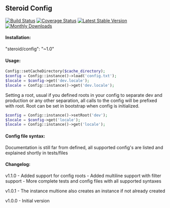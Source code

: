 ## Steroid Config
[![Build Status](https://travis-ci.org/ZacharieBaptiste/SteroidConfig.svg?branch=master)](https://travis-ci.org/ZacharieBaptiste/SteroidConfig)
[![Coverage Status](https://coveralls.io/repos/ZacharieBaptiste/SteroidConfig/badge.svg)](https://coveralls.io/r/ZacharieBaptiste/SteroidConfig)
[![Latest Stable Version](https://poser.pugx.org/steroid/config/v/stable.svg)](https://packagist.org/packages/steroid/config)
[![Monthly Downloads](https://poser.pugx.org/steroid/config/d/monthly.png)](https://packagist.org/packages/steroid/config)

#### Installation:
"steroid/config": "~1.0"

#### Usage:
```php
Config::setCacheDirectory($cache_directory);
$config = Config::instance()->load('config.txt');
$locale = $config->get('dev.locale');
$locale = Config::instance()->get('dev.locale');
```

Setting a root, usual if you defined roots in your config to separate dev and production or any other separation, all calls to the config will be prefixed with root.
Root can be set in bootstrap when config is initialized.

```php
$config = Config::instance()->setRoot('dev');
$locale = $config->get('locale');
$locale = Config::instance()->get('locale');
```

#### Config file syntax:
Documentation is still far from defined, all supported config's are listed and explained shortly in tests/files

#### Changelog:

v1.1.0 - Added support for config roots
	 - Added multiline support with filter support
	 - More complete tests and config files with all supported syntaxes

v1.0.1 - The instance multione also creates an instance if not already created

v1.0.0 - Initial version
